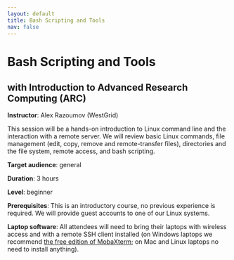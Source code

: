```yaml
---
layout: default
title: Bash Scripting and Tools
nav: false
---
```


# Bash Scripting and Tools
## with Introduction to Advanced Research Computing (ARC)

**Instructor**: Alex Razoumov (WestGrid)

This session will be a hands-on introduction to Linux command line and the interaction with a remote
server. We will review basic Linux commands, file management (edit, copy, remove and remote-transfer
files), directories and the file system, remote access, and bash scripting.

**Target audience**: general

<!-- **Course plan**: -->

**Duration**: 3 hours

**Level**: beginner

**Prerequisites**: This is an introductory course, no previous experience is required. We will provide
guest accounts to one of our Linux systems.

**Laptop software**: All attendees will need to bring their laptops with wireless access and with a
remote SSH client installed (on Windows laptops we recommend <a
href="https://mobaxterm.mobatek.net/download.html" target="_blank">the free edition of MobaXterm</a>; on
Mac and Linux laptops no need to install anything).
